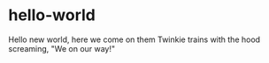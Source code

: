 # hello-world

Hello new world, here we come on them Twinkie trains with the hood screaming,
"We on our way!"
